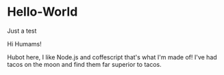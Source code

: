 # Hello-World
Just a test

Hi Humams!

Hubot here, I like Node.js and coffescript that's what I'm made of!
I've had tacos on the moon and find them far superior to tacos.

